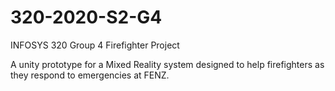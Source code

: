 # 320-2020-S2-G4
INFOSYS 320 Group 4 Firefighter Project

A unity prototype for a Mixed Reality system designed to help firefighters as they respond to emergencies at FENZ.